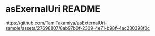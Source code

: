 # asExernalUri README

https://github.com/TamiTakamiya/asExternalUri-sample/assets/27698807/8ab97b0f-2309-4e71-b98f-4ac230398f0c

